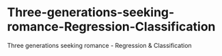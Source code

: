 # Three-generations-seeking-romance-Regression-Classification
Three generations seeking romance - Regression &amp; Classification
